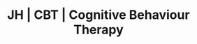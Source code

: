 ---
title: 'JH | CBT | Cognitive Behaviour Therapy'
layout: 'layouts/cbt.html'
canonical: 'https://www.justinehodgsonhypnotherapy.com/cbt/'
background: 'cbt-colour'
detailscbt: 
    image1: 'https://res.cloudinary.com/peggy-co/image/upload/v1596191538/Well%20Being/wb7_aki8f6.jpg'
    alt1: 'Two pairs of hands showing support and understanding'
    title1: 'CBT - Cognitive Behavioural Therapy'
    para1: 'CBT is a therapy that focuses on the particular ways in which an individual thinks, behaves and acts, in the attempt to deal successfully with their behavioural, emotional and social problems and issues.'
    para2: 'The difference between psychotherapy and behavioural therapy is that psychotherapy tends to emphasise the importance of the personal meaning placed upon things and how the majority of thinking patterns begin in childhood. Behavioural therapy relates to everything the person does. How they act with other people, when they are alone. How they avoid certain aspects of life and how they engage and interact with the world around them. How active or inactive towards being involved in participating in life on a healthy level.'
    para3: 'The great advantage that ‘CBT’ has over other therapies is that clients undergoing ‘CBT’ treatment are actually learning the educational aspects of the therapy, which is then empowering them to become their own personal therapist and to be more aware of the circumstances, situations, behaviours and people the could cause them to lapse and therefore to be able to avoid these aspects in their lives.'
    para4: 'I bring together a  combination of CBT and Curative Hypnosis to assist a number of my clients and we have experienced amazing results. Especially in stress related disorders.'
    para5: 'If you think CBT can help you or someone you know, just go ahead and contact me.'
    button: 'cbtButton'
---